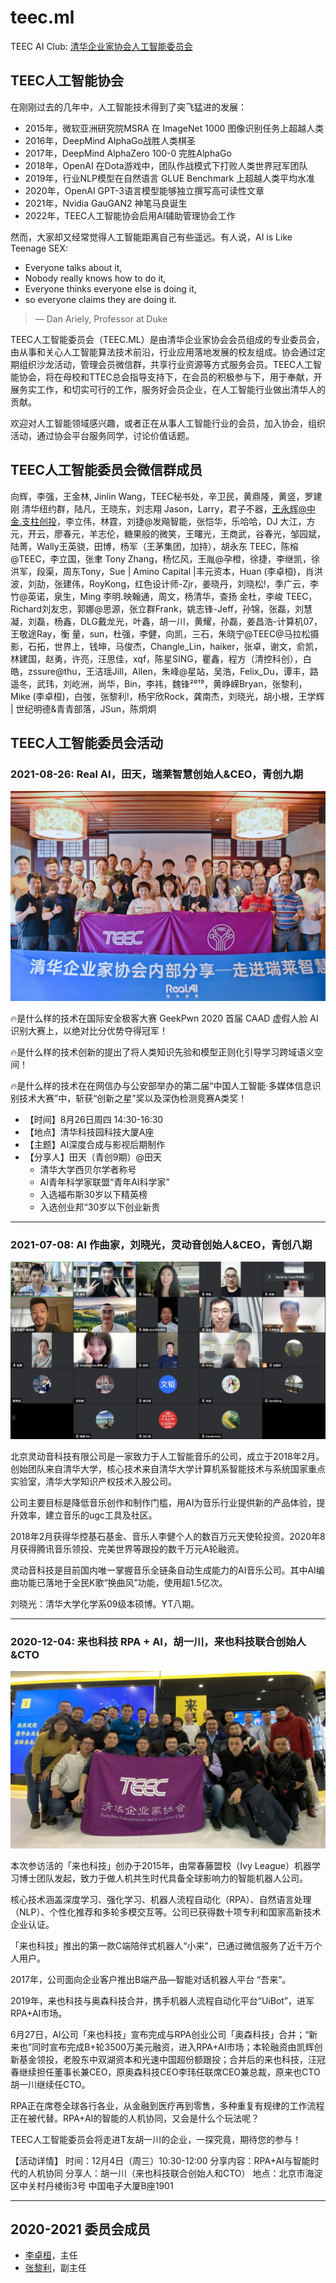 # teec.ml

TEEC AI Club: [清华企业家协会人工智能委员会](https://teec.org.cn/organization/organization-details?id=211)

## TEEC人工智能协会

在刚刚过去的几年中，人工智能技术得到了突飞猛进的发展：

- 2015年，微软亚洲研究院MSRA 在 ImageNet 1000 图像识别任务上超越人类
- 2016年，DeepMind AlphaGo战胜人类棋圣
- 2017年，DeepMind AlphaZero 100-0 完胜AlphaGo
- 2018年，OpenAI 在Dota游戏中，团队作战模式下打败人类世界冠军团队
- 2019年，行业NLP模型在自然语言 GLUE Benchmark 上超越人类平均水准
- 2020年，OpenAI GPT-3语言模型能够独立撰写高可读性文章
- 2021年，Nvidia GauGAN2 神笔马良诞生
- 2022年，TEEC人工智能协会启用AI辅助管理协会工作

然而，大家却又经常觉得人工智能距离自己有些遥远。有人说，AI is Like Teenage SEX:

- Everyone talks about it,
- Nobody really knows how to do it,
- Everyone thinks everyone else is doing it,
- so everyone claims they are doing it.

> &mdash; Dan Ariely, Professor at Duke

TEEC人工智能委员会（TEEC.ML）是由清华企业家协会会员组成的专业委员会，由从事和关心人工智能算法技术前沿，行业应用落地发展的校友组成。协会通过定期组织沙龙活动，管理会员微信群，共享行业资源等方式服务会员。TEEC人工智能协会，将在母校和TTEC总会指导支持下，在会员的积极参与下，用于奉献，开展务实工作，和切实可行的工作，服务好会员企业，在人工智能行业做出清华人的贡献。

欢迎对人工智能领域感兴趣，或者正在从事人工智能行业的会员，加入协会，组织活动，通过协会平台服务同学，讨论价值话题。

## TEEC人工智能委员会微信群成员

向辉，李强，王金林, Jinlin Wang，TEEC秘书处，辛卫民，黄鼎隆，黄竖，罗建刚 清华纽约群，陆凡，王晓东，刘志翔 Jason，Larry，君子不器，王永辉@中金.支柱创投，李立伟，林霆，刘捷@发飚智能，张恺华，乐哈哈，DJ 大江，方元，开云，廖春元，羊志伦，糖果般的微笑，王曙光，王商武，谷春光，邹园斌，陆菁，Wally王英骁，田博，杨军（王茅集团，加持），胡永东 TEEC，陈榕@TEEC，李立国，张聿 Tony Zhang，杨忆风，王胤@孕橙，徐捷，李继凯，徐洪军，段渠，周东Tony，Sue | Amino Capital |丰元资本，Huan (李卓桓)，肖洪波，刘劼，张建伟，RoyKong，红色设计师-Zjr，姜晓丹，刘晓松!，季广云，李竹@英诺，泉生，Ming 李明.映翰通，周文，杨清华，查扬 金杜，李峻 TEEC，Richard刘友忠，郭娜@思源，张立群Frank，姚志锋-Jeff，孙锦，张磊，刘慧凝，刘磊，杨鑫，DLG戴龙光，叶鑫，胡一川，黄耀，孙磊，姜昌浩-计算机07，王敬途Ray，衡 量，sun，杜强，李健，向凯，三石，朱晓宁@TEEC@马拉松摄影，石拓，世界上，钱坤，马俊杰，Changle_Lin，haiker，张卓，谢文，俞凯，林建国，赵勇，许亮，汪思佳，xqf，陈星SING，瞿鑫，程方（清控科创），白皓，zssure@thu，王洁瑶Jill，Allen，朱峰@星站，吴浩，Felix_Du，谭丰，路遥冬，武玮，刘屹洲，尚华，Bin，李祎，魏锋²⁰¹⁹，黄峥嵘Bryan，张黎利，Mike (李卓桓)，白弢，张黎利!，杨宇欣Rock，龚南杰，刘晓光，胡小根，王学辉 | 世纪明德&青青部落，JSun，陈炯炯

## TEEC人工智能委员会活动

### 2021-08-26: Real AI，田天，瑞莱智慧创始人&CEO，青创九期

![TEEC人工智能委员会：Real AI 瑞莱智慧 田天](docs/images/2021-08-26-real-ai.webp)

🔥是什么样的技术在国际安全极客大赛 GeekPwn 2020 首届 CAAD 虚假人脸 AI 识别大赛上，以绝对比分优势夺得冠军！

🔥是什么样的技术创新的提出了将人类知识先验和模型正则化引导学习跨域语义空间！

🔥是什么样的技术在在网信办与公安部举办的第二届“中国人工智能·多媒体信息识别技术大赛”中，斩获“创新之星”奖以及深伪检测竞赛A类奖！

- 【时间】8月26日周四 14:30-16:30
- 【地点】清华科技园科技大厦A座
- 【主题】AI深度合成与影视后期制作
- 【分享人】田天（青创9期）@田天
  - 清华大学西贝尔学者称号
  - AI青年科学家联盟“青年AI科学家”
  - 入选福布斯30岁以下精英榜
  - 入选创业邦“30岁以下创业新贵

-----

### 2021-07-08: AI 作曲家，刘晓光，灵动音创始人&CEO，青创八期

![TEEC人工智能委员会：AI 作曲家 刘晓光 灵动音](docs/images/2021-07-08-ai-music.webp)

北京灵动音科技有限公司是一家致力于人工智能音乐的公司，成立于2018年2月。创始团队来自清华大学，核心技术来自清华大学计算机系智能技术与系统国家重点实验室，清华大学知识产权技术入股公司。

公司主要目标是降低音乐创作和制作门槛，用AI为音乐行业提供新的产品体验，提升效率，建立音乐的ugc工具及社区。

2018年2月获得华控基石基金、音乐人李健个人的数百万元天使轮投资。2020年8月获得腾讯音乐领投、完美世界等跟投的数千万元A轮融资。

灵动音科技是目前国内唯一掌握音乐全链条自动生成能力的AI音乐公司。其中AI编曲功能已落地于全民K歌“换曲风”功能，使用超1.5亿次。

刘晓光：清华大学化学系09级本硕博。YT八期。

-----

### 2020-12-04: 来也科技 RPA + AI，胡一川，来也科技联合创始人&CTO

![TEEC人工智能委员会：来也科技 RPA + AI，胡一川，来也科技联合创始人&CTO](docs/images/2020-12-04-rpa-ai.webp)

本次参访活的「来也科技」创办于2015年，由常春藤盟校（Ivy League）机器学习博士团队发起，致力于做人机共生时代具备全球影响力的智能机器人公司。

核心技术涵盖深度学习、强化学习、机器人流程自动化（RPA）、自然语言处理（NLP）、个性化推荐和多轮多模交互等。公司已获得数十项专利和国家高新技术企业认证。

「来也科技」推出的第一款C端陪伴式机器人“小来”，已通过微信服务了近千万个人用户。

2017年，公司面向企业客户推出B端产品—智能对话机器人平台 “吾来”。

2019年，来也科技与奥森科技合并，携手机器人流程自动化平台“UiBot”，进军RPA+AI市场。

6月27日，AI公司「来也科技」宣布完成与RPA创业公司「奥森科技」合并；“新来也”同时宣布完成B+轮3500万美元融资，进入RPA+AI市场；本轮融资由凯辉创新基金领投，老股东中双湖资本和光速中国超份额跟投；合并后的来也科技，汪冠春继续担任董事长兼CEO，原奥森科技CEO李玮任联席CEO兼总裁，原来也CTO胡一川继续任CTO。

RPA正在席卷全球各行各业，从金融到医疗再到零售，多种重复有规律的工作流程正在被代替。RPA+AI的智能的人机协同，又会是什么个玩法呢？

TEEC人工智能委员会将走进T友胡一川的企业，一探究竟，期待您的参与！

【活动详情】
时间：12月4日（周三）10:30-12:00
分享内容：RPA+AI与智能时代的人机协同
分享人：胡一川（来也科技联合创始人和CTO）
地点：北京市海淀区中关村丹棱街3号 中国电子大厦B座1901

-----

## 2020-2021 委员会成员

- [李卓桓](http://teec.org.cn/member/member-detail?id=104)，主任
- [张黎利](http://teec.org.cn/member/member-detail?id=268)，副主任
